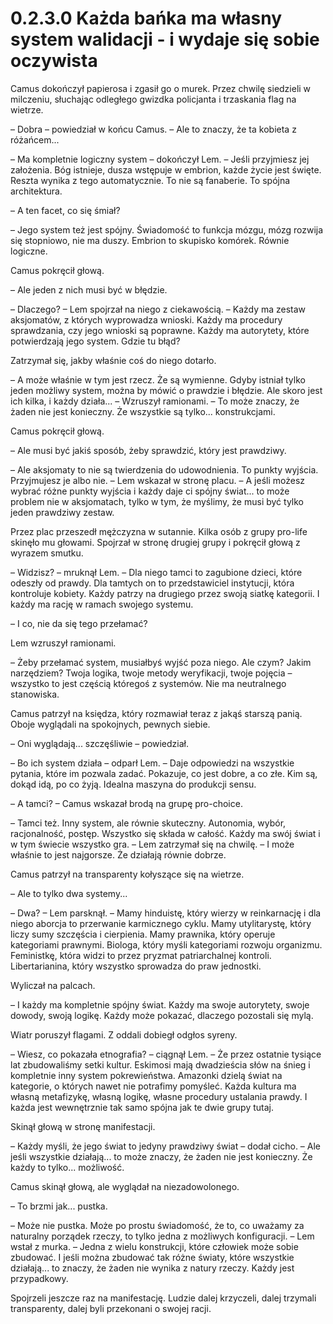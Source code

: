 # 0.2.3.0 Każda bańka ma własny system walidacji - i wydaje się sobie oczywista

Camus dokończył papierosa i zgasił go o murek. Przez chwilę siedzieli w milczeniu, słuchając odległego gwizdka policjanta i trzaskania flag na wietrze.

– Dobra – powiedział w końcu Camus. – Ale to znaczy, że ta kobieta z różańcem...

– Ma kompletnie logiczny system – dokończył Lem. – Jeśli przyjmiesz jej założenia. Bóg istnieje, dusza wstępuje w embrion, każde życie jest święte. Reszta wynika z tego automatycznie. To nie są fanaberie. To spójna architektura.

– A ten facet, co się śmiał?

– Jego system też jest spójny. Świadomość to funkcja mózgu, mózg rozwija się stopniowo, nie ma duszy. Embrion to skupisko komórek. Równie logiczne.

Camus pokręcił głową.

– Ale jeden z nich musi być w błędzie.

– Dlaczego? – Lem spojrzał na niego z ciekawością. – Każdy ma zestaw aksjomatów, z których wyprowadza wnioski. Każdy ma procedury sprawdzania, czy jego wnioski są poprawne. Każdy ma autorytety, które potwierdzają jego system. Gdzie tu błąd?

Zatrzymał się, jakby właśnie coś do niego dotarło.

– A może właśnie w tym jest rzecz. Że są wymienne. Gdyby istniał tylko jeden możliwy system, można by mówić o prawdzie i błędzie. Ale skoro jest ich kilka, i każdy działa... – Wzruszył ramionami. – To może znaczy, że żaden nie jest konieczny. Że wszystkie są tylko... konstrukcjami.

Camus pokręcił głową.

– Ale musi być jakiś sposób, żeby sprawdzić, który jest prawdziwy.

– Ale aksjomaty to nie są twierdzenia do udowodnienia. To punkty wyjścia. Przyjmujesz je albo nie. – Lem wskazał w stronę placu. – A jeśli możesz wybrać różne punkty wyjścia i każdy daje ci spójny świat... to może problem nie w aksjomatach, tylko w tym, że myślimy, że musi być tylko jeden prawdziwy zestaw.

Przez plac przeszedł mężczyzna w sutannie. Kilka osób z grupy pro-life skinęło mu głowami. Spojrzał w stronę drugiej grupy i pokręcił głową z wyrazem smutku.

– Widzisz? – mruknął Lem. – Dla niego tamci to zagubione dzieci, które odeszły od prawdy. Dla tamtych on to przedstawiciel instytucji, która kontroluje kobiety. Każdy patrzy na drugiego przez swoją siatkę kategorii. I każdy ma rację w ramach swojego systemu.

– I co, nie da się tego przełamać?

Lem wzruszył ramionami.

– Żeby przełamać system, musiałbyś wyjść poza niego. Ale czym? Jakim narzędziem? Twoja logika, twoje metody weryfikacji, twoje pojęcia – wszystko to jest częścią któregoś z systemów. Nie ma neutralnego stanowiska.

Camus patrzył na księdza, który rozmawiał teraz z jakąś starszą panią. Oboje wyglądali na spokojnych, pewnych siebie.

– Oni wyglądają... szczęśliwie – powiedział.

– Bo ich system działa – odparł Lem. – Daje odpowiedzi na wszystkie pytania, które im pozwala zadać. Pokazuje, co jest dobre, a co złe. Kim są, dokąd idą, po co żyją. Idealna maszyna do produkcji sensu.

– A tamci? – Camus wskazał brodą na grupę pro-choice.

– Tamci też. Inny system, ale równie skuteczny. Autonomia, wybór, racjonalność, postęp. Wszystko się składa w całość. Każdy ma swój świat i w tym świecie wszystko gra. – Lem zatrzymał się na chwilę. – I może właśnie to jest najgorsze. Że działają równie dobrze.

Camus patrzył na transparenty kołyszące się na wietrze.

– Ale to tylko dwa systemy...

– Dwa? – Lem parsknął. – Mamy hinduistę, który wierzy w reinkarnację i dla niego aborcja to przerwanie karmicznego cyklu. Mamy utylitarystę, który liczy sumy szczęścia i cierpienia. Mamy prawnika, który operuje kategoriami prawnymi. Biologa, który myśli kategoriami rozwoju organizmu. Feministkę, która widzi to przez pryzmat patriarchalnej kontroli. Libertarianina, który wszystko sprowadza do praw jednostki.

Wyliczał na palcach.

– I każdy ma kompletnie spójny świat. Każdy ma swoje autorytety, swoje dowody, swoją logikę. Każdy może pokazać, dlaczego pozostali się mylą.

Wiatr poruszył flagami. Z oddali dobiegł odgłos syreny.

– Wiesz, co pokazała etnografia? – ciągnął Lem. – Że przez ostatnie tysiące lat zbudowaliśmy setki kultur. Eskimosi mają dwadzieścia słów na śnieg i kompletnie inny system pokrewieństwa. Amazonki dzielą świat na kategorie, o których nawet nie potrafimy pomyśleć. Każda kultura ma własną metafizykę, własną logikę, własne procedury ustalania prawdy. I każda jest wewnętrznie tak samo spójna jak te dwie grupy tutaj.

Skinął głową w stronę manifestacji.

– Każdy myśli, że jego świat to jedyny prawdziwy świat – dodał cicho. – Ale jeśli wszystkie działają... to może znaczy, że żaden nie jest konieczny. Że każdy to tylko... możliwość.

Camus skinął głową, ale wyglądał na niezadowolonego.

– To brzmi jak... pustka.

– Może nie pustka. Może po prostu świadomość, że to, co uważamy za naturalny porządek rzeczy, to tylko jedna z możliwych konfiguracji. – Lem wstał z murka. – Jedna z wielu konstrukcji, które człowiek może sobie zbudować. I jeśli można zbudować tak różne światy, które wszystkie działają... to znaczy, że żaden nie wynika z natury rzeczy. Każdy jest przypadkowy.

Spojrzeli jeszcze raz na manifestację. Ludzie dalej krzyczeli, dalej trzymali transparenty, dalej byli przekonani o swojej racji.

